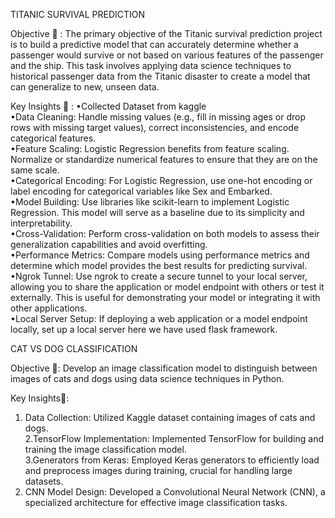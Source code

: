 TITANIC SURVIVAL PREDICTION

Objective 🎯 :
The primary objective of the Titanic survival prediction project is to build a predictive model that can accurately determine whether a passenger would survive or not based on various features of the passenger and the ship. This task involves applying data science techniques to historical passenger data from the Titanic disaster to create a model that can generalize to new, unseen data.

Key Insights 📑 :
•Collected Dataset from kaggle  
•Data Cleaning: Handle missing values (e.g., fill in missing ages or drop rows with missing target values), correct inconsistencies, and encode categorical features.  
•Feature Scaling: Logistic Regression benefits from feature scaling. Normalize or standardize numerical features to ensure that they are on the same scale.  
•Categorical Encoding: For Logistic Regression, use one-hot encoding or label encoding for categorical variables like Sex and Embarked.  
•Model Building: Use libraries like scikit-learn to implement Logistic Regression. This model will serve as a baseline due to its simplicity and interpretability.  
•Cross-Validation: Perform cross-validation on both models to assess their generalization capabilities and avoid overfitting.  
•Performance Metrics: Compare models using performance metrics and determine which model provides the best results for predicting survival.  
•Ngrok Tunnel: Use ngrok to create a secure tunnel to your local server, allowing you to share the application or model endpoint with others or test it externally. This is useful for demonstrating your model or integrating it with other applications.   
•Local Server Setup: If deploying a web application or a model endpoint locally, set up a local server here we have used flask framework.


CAT VS DOG CLASSIFICATION

Objective 🎯: Develop an image classification model to distinguish between images of cats and dogs using data science techniques in Python.

Key Insights📑:
1. Data Collection: Utilized Kaggle dataset containing images of cats and dogs.   
2.TensorFlow Implementation: Implemented TensorFlow for building and training the image classification model.  
3.Generators from Keras: Employed Keras generators to efficiently load and preprocess images during training, crucial for handling large datasets.   
4. CNN Model Design: Developed a Convolutional Neural Network (CNN), a specialized architecture for effective image classification tasks.

